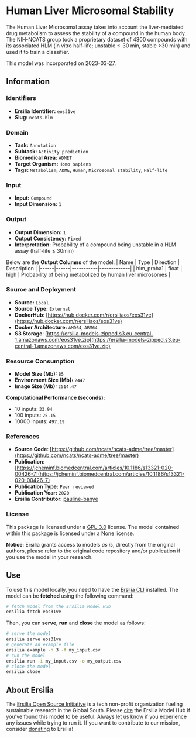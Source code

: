 # Human Liver Microsomal Stability

The Human Liver Microsomal assay takes into account the liver-mediated drug metabolism to assess the stability of a compound in the human body. The NIH-NCATS group took a proprietary dataset of 4300 compounds with its associated HLM (in vitro half-life; unstable ≤  30 min, stable >30 min) and used it to train a classifier.

This model was incorporated on 2023-03-27.

## Information
### Identifiers
- **Ersilia Identifier:** `eos31ve`
- **Slug:** `ncats-hlm`

### Domain
- **Task:** `Annotation`
- **Subtask:** `Activity prediction`
- **Biomedical Area:** `ADMET`
- **Target Organism:** `Homo sapiens`
- **Tags:** `Metabolism`, `ADME`, `Human`, `Microsomal stability`, `Half-life`

### Input
- **Input:** `Compound`
- **Input Dimension:** `1`

### Output
- **Output Dimension:** `1`
- **Output Consistency:** `Fixed`
- **Interpretation:** Probability of a compound being unstable in a HLM assay (half-life ≤ 30min)

Below are the **Output Columns** of the model:
| Name | Type | Direction | Description |
|------|------|-----------|-------------|
| hlm_proba1 | float | high | Probability of being metabolized by human liver microsomes |


### Source and Deployment
- **Source:** `Local`
- **Source Type:** `External`
- **DockerHub**: [https://hub.docker.com/r/ersiliaos/eos31ve](https://hub.docker.com/r/ersiliaos/eos31ve)
- **Docker Architecture:** `AMD64`, `ARM64`
- **S3 Storage**: [https://ersilia-models-zipped.s3.eu-central-1.amazonaws.com/eos31ve.zip](https://ersilia-models-zipped.s3.eu-central-1.amazonaws.com/eos31ve.zip)

### Resource Consumption
- **Model Size (Mb):** `85`
- **Environment Size (Mb):** `2447`
- **Image Size (Mb):** `2514.47`

**Computational Performance (seconds):**
- 10 inputs: `33.94`
- 100 inputs: `25.15`
- 10000 inputs: `497.19`

### References
- **Source Code**: [https://github.com/ncats/ncats-adme/tree/master](https://github.com/ncats/ncats-adme/tree/master)
- **Publication**: [https://jcheminf.biomedcentral.com/articles/10.1186/s13321-020-00426-7](https://jcheminf.biomedcentral.com/articles/10.1186/s13321-020-00426-7)
- **Publication Type:** `Peer reviewed`
- **Publication Year:** `2020`
- **Ersilia Contributor:** [pauline-banye](https://github.com/pauline-banye)

### License
This package is licensed under a [GPL-3.0](https://github.com/ersilia-os/ersilia/blob/master/LICENSE) license. The model contained within this package is licensed under a [None](LICENSE) license.

**Notice**: Ersilia grants access to models _as is_, directly from the original authors, please refer to the original code repository and/or publication if you use the model in your research.


## Use
To use this model locally, you need to have the [Ersilia CLI](https://github.com/ersilia-os/ersilia) installed.
The model can be **fetched** using the following command:
```bash
# fetch model from the Ersilia Model Hub
ersilia fetch eos31ve
```
Then, you can **serve**, **run** and **close** the model as follows:
```bash
# serve the model
ersilia serve eos31ve
# generate an example file
ersilia example -n 3 -f my_input.csv
# run the model
ersilia run -i my_input.csv -o my_output.csv
# close the model
ersilia close
```

## About Ersilia
The [Ersilia Open Source Initiative](https://ersilia.io) is a tech non-profit organization fueling sustainable research in the Global South.
Please [cite](https://github.com/ersilia-os/ersilia/blob/master/CITATION.cff) the Ersilia Model Hub if you've found this model to be useful. Always [let us know](https://github.com/ersilia-os/ersilia/issues) if you experience any issues while trying to run it.
If you want to contribute to our mission, consider [donating](https://www.ersilia.io/donate) to Ersilia!
